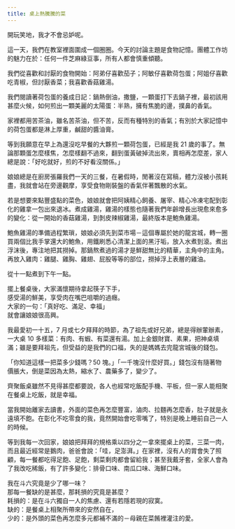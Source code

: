 ```yaml
---
title: 桌上熱騰騰的菜
---
```


開玩笑地，我才不會忌妒呢。

這一天，我們在教室裡面圍成一個圈圈。今天的討論主題是食物記憶。團體工作坊的魅力在於：任何一件芝麻綠豆事，所有人都會慎重傾聽。

我們從喜歡和討厭的食物開始：阿弟仔喜歡茄子；阿敏仔喜歡荷包蛋；阿姐仔喜歡吃青椒，但討厭香菜；我喜歡香菇雞湯。

我們閱讀著荷包蛋的養成日記：鍋熱倒油，撒鹽，一顆蛋打下去鍋子裡，最初該用甚麼火候，如何煎出一顆美麗的太陽蛋：半熟，擁有焦脆的邊，撲鼻的香氣。

家裡都用苦茶油，雖名苦茶油，但不苦，反而有種特別的香氣；有別於大家記憶中的荷包蛋都是淋上厚重，鹹甜的醬油膏。

等到我願意在早上為還沒吃早餐的大夥煎一顆荷包蛋，已經是我 21 歲的事了。無論那顆蛋怎麼樣焦，怎麼樣翻不過來，翻到蛋黃破掉流出來，賣相再怎麼差，家人總是說：「好吃就好，煎的不好看沒關係。」

娘娘總是在廚房張羅我們一天的三餐，在暑假時，閒著沒在寫稿，體力沒被小孩耗盡，我就會站在旁邊觀摩，享受食物剛裝盤的香氣伴著飄散的水氣。

若是想要來點豐盛點的菜色，娘娘就會把阿姨精心飼養、屠宰、精心冷凍宅配到彰化的雞拿一包出來退冰。煮成雞湯，雞湯的樣態也隨著我們年齡增長出現愈來愈多的變化：從一開始的香菇雞湯，到剝皮辣椒雞湯，最終版本是鮑魚雞湯。

鮑魚雞湯的準備過程繁瑣，娘娘必須先到菜市場－這個專屬於她的龍宮城，轉一圈買兩個比我手掌還大的鮑魚，用鐵刷悉心清潔上面的黑汙垢，放入水煮到滾。煮出浮沫後，專注地把其撈掉。那鍋熬煮過的湯才是鮮甜無比的精華，主角中的主角。再放入雞肉：雞腿、雞胸、雞翅、屁股等等的部位，撈掉浮上表層的雞油。

從十一點煮到下午一點。

擺上餐桌後，大家滿懷期待拿起筷子下手，  
感受湯的鮮美，享受肉在嘴巴咀嚼的過癮。  
大家的一句：「真好吃、滿足、幸福」  
就會讓娘娘很高興。

我最愛初一十五，7 月或七夕拜拜的時節，為了祖先或好兄弟，總是得辦葷辦素，一大桌 10 多樣菜：有肉、有蝦、有菜還有湯。加上金銀財寶、素果，把神桌填滿；雖是要拜祖先，但受益的是我們的口福，失的是媽媽去完龍宮城後的錢包。

「你知道這樣一把菜多少錢嗎？50 塊。」「一千塊沒什麼好買。」錢包沒有隨著物價脹大，倒是菜因為太熱，縮水了、農藥多了，變少了。

齊聚飯桌雖然不見得甚麼都要說，各人也經常吃飯配手機、平板，但一家人能相聚在餐桌上吃飯，就是幸福。

當我開始離家去讀書，外面的菜色再怎麼豐富，滷肉、拉麵再怎麼香，肚子就是永遠填不飽。在彰化不吃零食的我，竟然開始會吃零嘴了，特別是晚上睡前自己一人的時候。

等到我每一次回家，娘娘把拜拜的規格乘以四分之一拿來擺桌上的菜，三菜一肉，而且最近經常是鵝肉，爸爸會說：「哇，足澎湃。」在家裡，沒有人的胃會失了照顧，每一餐都吃得足飽、足飽，剩菜剩肉都會留給我；甚至我戴牙套，全家人會為了我改吃稀飯，有了許多變化：排骨口味、南瓜口味、海鮮口味。

我在斗六究竟是少了哪一味？  
那每一餐缺的是甚麼，那耗損的究竟是甚麼？  
耗損的：是在斗六獨自一人的焦慮、還有若隱若現的寂寞。  
缺的：是餐桌上相聚所帶來的安然自在，  
少的：是外頭的菜色再怎麼多元都補不滿的－母親在菜餚裡灌注的愛。

